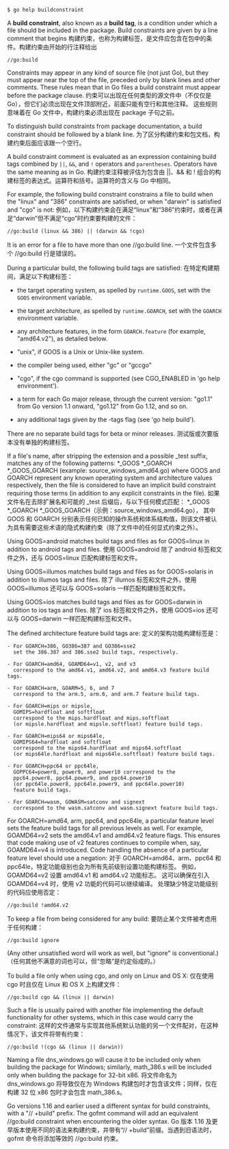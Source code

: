 ```bash
$ go help buildconstraint
```

A **build constraint**, also known as a **build tag**, is a condition under which a
file should be included in the package. Build constraints are given by a
line comment that begins
构建约束，也称为构建标签，是文件应包含在包中的条件。构建约束由开始的行注释给出

	//go:build

Constraints may appear in any kind of source file (not just Go), but
they must appear near the top of the file, preceded
only by blank lines and other comments. These rules mean that in Go
files a build constraint must appear before the package clause.
约束可以出现在任何类型的源文件中（不仅仅是 Go），但它们必须出现在文件顶部附近，前面只能有空行和其他注释。
这些规则意味着在 Go 文件中，构建约束必须出现在 package 子句之前。

To distinguish build constraints from package documentation,
a build constraint should be followed by a blank line.
为了区分构建约束和包文档，构建约束后面应该跟一个空行。

A build constraint comment is evaluated as an expression containing
build tags combined by `||`, `&&`, and `!` operators and `parentheses`.
Operators have the same meaning as in Go.
构建约束注释被评估为包含由 ||、&& 和 ! 组合的构建标签的表达式。运算符和括号。运算符的含义与 Go 中相同。

For example, the following build constraint constrains a file to
build when the "linux" and "386" constraints are satisfied, or when
"darwin" is satisfied and "cgo" is not:
例如，以下构建约束会在满足“linux”和“386”约束时，或者在满足“darwin”但不满足“cgo”时约束要构建的文件：

	//go:build (linux && 386) || (darwin && !cgo)

It is an error for a file to have more than one //go:build line.
一个文件包含多个 //go:build 行是错误的。

During a particular build, the following build tags are satisfied:
在特定构建期间，满足以下构建标签：

- the target operating system, as spelled by `runtime.GOOS`, set with the `GOOS` environment variable.

- the target architecture, as spelled by `runtime.GOARCH`, set with the `GOARCH` environment variable.

- any architecture features, in the form `GOARCH.feature` (for example, "amd64.v2"), as detailed below.

- "unix", if GOOS is a Unix or Unix-like system.

- the compiler being used, either "gc" or "gccgo"

- "cgo", if the cgo command is supported (see CGO_ENABLED in 'go help environment').

- a term for each Go major release, through the current version:
  "go1.1" from Go version 1.1 onward, "go1.12" from Go 1.12, and so on.

- any additional tags given by the -tags flag (see 'go help build').

There are no separate build tags for beta or minor releases.
测试版或次要版本没有单独的构建标签。

If a file's name, after stripping the extension and a possible _test suffix,
matches any of the following patterns:
	*_GOOS
	*_GOARCH
	*_GOOS_GOARCH
(example: source_windows_amd64.go) where GOOS and GOARCH represent
any known operating system and architecture values respectively, then
the file is considered to have an implicit build constraint requiring
those terms (in addition to any explicit constraints in the file).
如果文件名在去除扩展名和可能的 _test 后缀后，与以下任何模式匹配： *_GOOS *_GOARCH *_GOOS_GOARCH（示例：source_windows_amd64.go），
其中 GOOS 和 GOARCH 分别表示任何已知的操作系统和体系结构值，则该文件被认为具有需要这些术语的隐式构建约束（除了文件中的任何显式约束之外）。

Using GOOS=android matches build tags and files as for GOOS=linux
in addition to android tags and files.
使用 GOOS=android 除了 android 标签和文件之外，还与 GOOS=linux 匹配构建标签和文件。

Using GOOS=illumos matches build tags and files as for GOOS=solaris
in addition to illumos tags and files.
除了 illumos 标签和文件之外，使用 GOOS=illumos 还可以与 GOOS=solaris 一样匹配构建标签和文件。

Using GOOS=ios matches build tags and files as for GOOS=darwin
in addition to ios tags and files.
除了 ios 标签和文件之外，使用 GOOS=ios 还可以与 GOOS=darwin 一样匹配构建标签和文件。

The defined architecture feature build tags are:
定义的架构功能构建标签是：

	- For GOARCH=386, GO386=387 and GO386=sse2
	  set the 386.387 and 386.sse2 build tags, respectively.

	- For GOARCH=amd64, GOAMD64=v1, v2, and v3
	  correspond to the amd64.v1, amd64.v2, and amd64.v3 feature build tags.

	- For GOARCH=arm, GOARM=5, 6, and 7
	  correspond to the arm.5, arm.6, and arm.7 feature build tags.

	- For GOARCH=mips or mipsle,
	  GOMIPS=hardfloat and softfloat
	  correspond to the mips.hardfloat and mips.softfloat
	  (or mipsle.hardfloat and mipsle.softfloat) feature build tags.

	- For GOARCH=mips64 or mips64le,
	  GOMIPS64=hardfloat and softfloat
	  correspond to the mips64.hardfloat and mips64.softfloat
	  (or mips64le.hardfloat and mips64le.softfloat) feature build tags.

	- For GOARCH=ppc64 or ppc64le,
	  GOPPC64=power8, power9, and power10 correspond to the
	  ppc64.power8, ppc64.power9, and ppc64.power10
	  (or ppc64le.power8, ppc64le.power9, and ppc64le.power10)
	  feature build tags.

	- For GOARCH=wasm, GOWASM=satconv and signext
	  correspond to the wasm.satconv and wasm.signext feature build tags.

For GOARCH=amd64, arm, ppc64, and ppc64le, a particular feature level
sets the feature build tags for all previous levels as well.
For example, GOAMD64=v2 sets the amd64.v1 and amd64.v2 feature flags.
This ensures that code making use of v2 features continues to compile
when, say, GOAMD64=v4 is introduced.
Code handling the absence of a particular feature level
should use a negation:
对于 GOARCH=amd64、arm、ppc64 和 ppc64le，特定功能级别也会为所有先前级别设置功能构建标签。
例如，GOAMD64=v2 设置 amd64.v1 和 amd64.v2 功能标志。
这可以确保在引入 GOAMD64=v4 时，使用 v2 功能的代码可以继续编译。
处理缺少特定功能级别的代码应使用否定：

	//go:build !amd64.v2

To keep a file from being considered for any build:
要防止某个文件被考虑用于任何构建：

	//go:build ignore

(Any other unsatisfied word will work as well, but "ignore" is conventional.)
（任何其他不满意的词也可以，但“忽略”是约定俗成的。）

To build a file only when using cgo, and only on Linux and OS X:
仅在使用 cgo 时且仅在 Linux 和 OS X 上构建文件：

	//go:build cgo && (linux || darwin)

Such a file is usually paired with another file implementing the
default functionality for other systems, which in this case would
carry the constraint:
这样的文件通常与实现其他系统默认功能的另一个文件配对，在这种情况下，该文件将带有约束：

	//go:build !(cgo && (linux || darwin))

Naming a file dns_windows.go will cause it to be included only when
building the package for Windows; similarly, math_386.s will be included
only when building the package for 32-bit x86.
将文件命名为 dns_windows.go 将导致仅在为 Windows 构建包时才包含该文件；同样，仅在构建 32 位 x86 包时才会包含 math_386.s。

Go versions 1.16 and earlier used a different syntax for build constraints,
with a "// +build" prefix. The gofmt command will add an equivalent //go:build
constraint when encountering the older syntax.
Go 版本 1.16 及更早版本使用不同的语法来构建约束，并带有“// +build”前缀。当遇到旧语法时，gofmt 命令将添加等效的 //go:build 约束。
